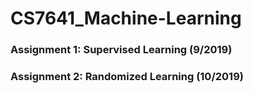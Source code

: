 # CS7641_Machine-Learning

### Assignment 1: Supervised Learning (9/2019)
### Assignment 2: Randomized Learning (10/2019)
